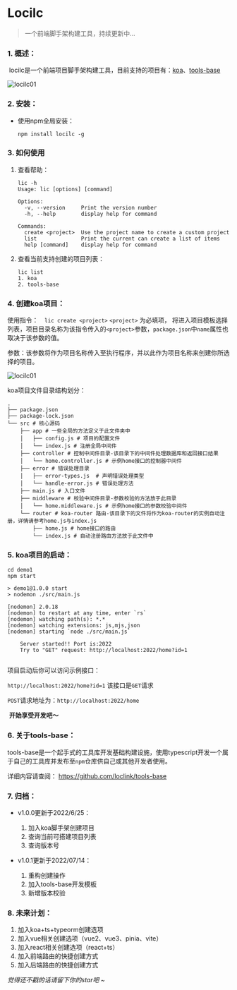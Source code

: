 # Locilc

> 一个前端脚手架构建工具，持续更新中...

### 1. 概述：

​	locilc是一个前端项目脚手架构建工具，目前支持的项目有：[koa](https://github.com/koajs/koa)、[tools-base](https://github.com/loclink/tools-base)

![locilc01](https://tva1.sinaimg.cn/large/0087ufIQgy1h46iyvyaevg30jd0bpmz8.gif)



### 2. 安装：

- 使用npm全局安装：

  ``` shell
  npm install locilc -g
  ```



### 3. 如何使用

1. 查看帮助：

   ```shell
   lic -h  
   Usage: lic [options] [command]
   
   Options:
     -v, --version     Print the version number
     -h, --help        display help for command
   
   Commands:
     create <project>  Use the project name to create a custom project
     list              Print the current can create a list of items
     help [command]    display help for command
   
   ```

   

2. 查看当前支持创建的项目列表：

   ``` shell
   lic list        
   1. koa
   2. tools-base
   ```




### 4. 创建koa项目：

使用指令：`  lic create <project>`   `<project>` 为必填项， 将进入项目模板选择列表，项目目录名称为该指令传入的`<project>`参数，`package.json`中`name`属性也取决于该参数的值。

参数：该参数将作为项目名称传入至执行程序，并以此作为项目名称来创建你所选择的项目。

![locilc01](https://tva1.sinaimg.cn/large/0087ufIQgy1h46iyvyaevg30jd0bpmz8.gif)

koa项目文件目录结构划分：

``` shell
.
├── package.json
├── package-lock.json
└── src # 核心源码
    ├── app # 一些全局的方法定义于此文件夹中
    │   ├── config.js # 项目的配置文件
    │   └── index.js # 注册全局中间件
    ├── controller # 控制中间件目录-该目录下的中间件处理数据库和返回接口结果
    │   └── home.controller.js # 示例home接口的控制器中间件
    ├── error # 错误处理目录
    │   ├── error-types.js  # 声明错误处理类型
    │   └── handle-error.js # 错误处理方法
    ├── main.js # 入口文件
    ├── middleware # 校验中间件目录-参数校验的方法放于此目录
    │   └── home.middleware.js # 示例home接口的参数校验中间件
    └── router # koa-router 路由-该目录下的文件将作为koa-router的实例自动注册，详情请参考home.js与index.js
        ├── home.js # home接口的路由
        └── index.js # 自动注册路由方法放于此文件中

```



### 5. koa项目的启动：

``` shell
cd demo1
npm start

> demo1@1.0.0 start
> nodemon ./src/main.js

[nodemon] 2.0.18
[nodemon] to restart at any time, enter `rs`
[nodemon] watching path(s): *.*
[nodemon] watching extensions: js,mjs,json
[nodemon] starting `node ./src/main.js`

    Server started!! Port is:2022
    Try to "GET" request: http://localhost:2022/home?id=1
  
```

项目启动后你可以访问示例接口：

`http://localhost:2022/home?id=1` 该接口是`GET`请求

`POST`请求地址为：`http://localhost:2022/home`

​	**开始享受开发吧～**



### 6. 关于tools-base：

tools-base是一个起手式的工具库开发基础构建设施，使用typescript开发一个属于自己的工具库并发布至`npm`仓库供自己或其他开发者使用。

详细内容请查阅： https://github.com/loclink/tools-base 



### 7. 归档：

- v1.0.0更新于2022/6/25：
  1. 加入koa脚手架创建项目
  2. 查询当前可搭建项目列表
  3. 查询版本号
  
- v1.0.1更新于2022/07/14：

  1. 重构创建操作
  2. 加入tools-base开发模板
  3. 新增版本校验

  

### 8. 未来计划：

1. 加入koa+ts+typeorm创建选项
2. 加入vue相关创建选项（vue2、vue3、pinia、vite）
3. 加入react相关创建选项（react+ts）
4. 加入前端路由的快捷创建方式
5. 加入后端路由的快捷创建方式

*觉得还不戳的话请留下你的star吧 ~*